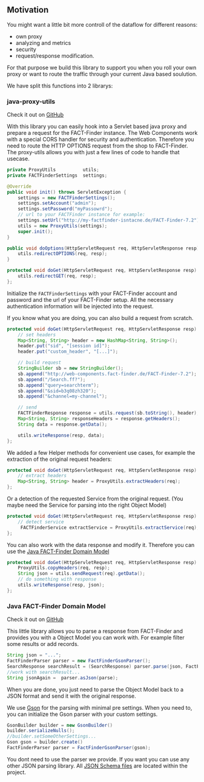 ## Motivation
You might want a little bit more controll of the dataflow for different reasons:

* own proxy
* analyzing and metrics
* security
* request/response modification.

For that purpose we build this library to support you when you roll your own proxy or want to route
the traffic through your current Java based soulution.

We have split this functions into 2 librarys:

### java-proxy-utils
Check it out on [GitHub](https://github.com/FACT-Finder-Web-Components/java-proxy-utils)

With this library you can easily hook into a Servlet based java proxy and prepare a request for the
FACT-Finder instance.
The Web Components work with a special CORS handler for security and authentication. Therefore you
need to route the HTTP OPTIONS request from the shop to FACT-Finder.
The proxy-utils allows you with just a few lines of code to handle that usecase.
```java
private ProxyUtils          utils;
private FACTFinderSettings  settings;

@Override
public void init() throws ServletException {
    settings = new FACTFinderSettings();
    settings.setAccount("admin");
    settings.setPassword("myPassowrd");
    // url to your FACTFinder instance for example:
    settings.setUrl("http://my-factfinder-isntacne.de/FACT-Finder-7.2");
    utils = new ProxyUtils(settings);
    super.init();
}

public void doOptions(HttpServletRequest req, HttpServletResponse resp) throws IOException {
    utils.redirectOPTIONS(req, resp);
}

protected void doGet(HttpServletRequest req, HttpServletResponse resp) throws ServletException, IOException {
    utils.redirectGET(req, resp);
};
```

Initialize the <code>FACTFinderSettings</code> with your FACT-Finder account and password and the
url of your FACT-Finder setup. All the necessary authentication information will be injected into the
request.

If you know what you are doing, you can also build a request from scratch.
```java
protected void doGet(HttpServletRequest req, HttpServletResponse resp) throws ServletException, IOException {
    // set headers
    Map<String, String> header = new HashMap<String, String>();
    header.put("sid", "[session id]");
    header.put("custom_header", "[...]");

    // build request
    StringBuilder sb = new StringBuilder();
    sb.append("http://web-components.fact-finder.de/FACT-Finder-7.2");
    sb.append("/Search.ff?");
    sb.append("query=searchterm");
    sb.append("&sid=b3q08zh320");
    sb.append("&channel=my-channel");

    // send
    FACTFinderResponse response = utils.request(sb.toString(), header);
    Map<String, String> responseHeaders = response.getHeaders();
    String data = response.getData();

    utils.writeResponse(resp, data);
};
```

We added a few Helper methods for convenient use cases, for example the extraction of the original request headers:
```java
protected void doGet(HttpServletRequest req, HttpServletResponse resp) throws ServletException, IOException {
    // extract headers
    Map<String, String> header = ProxyUtils.extractHeaders(req);
};
```

Or a detection of the requested Service from the original request. (You maybe need the Service for parsing into the right Object Model)
```java
protected void doGet(HttpServletRequest req, HttpServletResponse resp) throws ServletException, IOException {
    // detect service
     FACTFinderService extractService = ProxyUtils.extractService(req);
};
```

You can also work with the data response and modify it. Therefore you can use the [Java FACT-Finder Domain Model](https://github.com/FACT-Finder-Web-Components/java-factfinder-domain-model)
```java
protected void doGet(HttpServletRequest req, HttpServletResponse resp) throws ServletException, IOException {
    ProxyUtils.copyHeaders(req, resp);
    String json = utils.sendRequest(req).getData();
    // do something with response
    utils.writeResponse(resp, json);
};
```

### Java FACT-Finder Domain Model
Check it out on [GitHub](https://github.com/FACT-Finder-Web-Components/java-factfinder-domain-model)

This little library allows you to parse a response from FACT-Finder and provides you with a Object
Model you can work with. For example filter some results or add records.
```java
String json = "...";
FactFinderParser parser = new FactFinderGsonParser();
SearchResponse searchResult = (SearchResponse) parser.parse(json, FactFinderGsonParser.SERVICE_SEARCH);
//work with searchResult...
String jsonAgain =	parser.asJson(parse);
```

When you are done, you just need to parse the Object Model back to a JSON format and send it with
the original response.

We use [Gson](https://github.com/google/gson) for the parsing with minimal pre settings.
When you need to, you can initialize the Gson parser with your custom settings.
```java
GsonBuilder builder = new GsonBuilder()
builder.serializeNulls();
//builder.setSomeOtherSettings...
Gson gson = builder.create()
FactFinderParser parser = FactFinderGsonParser(gson);
```

You dont need to use the parser we provide. If you want you can use any other JSON parsing library.
All [JSON Schema files](https://github.com/FACT-Finder-Web-Components/java-factfinder-domain-model/tree/master/src/main/resources/schema) are located within the project.

